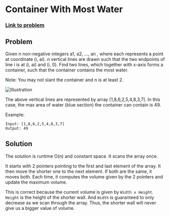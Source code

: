 # Container With Most Water
### [Link to problem](https://leetcode.com/explore/interview/card/top-interview-questions-hard/116/array-and-strings/830/)

## Problem
Given n non-negative integers a1, a2, ..., an , where each represents a point at coordinate (i, ai). n vertical lines are drawn such that the two endpoints of line i is at (i, ai) and (i, 0). Find two lines, which together with x-axis forms a container, such that the container contains the most water.

Note: You may not slant the container and n is at least 2.

![Illustration](https://s3-lc-upload.s3.amazonaws.com/uploads/2018/07/17/question_11.jpg)

The above vertical lines are represented by array [1,8,6,2,5,4,8,3,7]. In this case, the max area of water (blue section) the container can contain is 49.

Example:
```
Input: [1,8,6,2,5,4,8,3,7]
Output: 49
```

## Solution
The solution is runtime O(n) and constant space. It scans the array once.

It starts with 2 pointers pointing to the first and last element of the array. It then move the shorter one to the next element. If both are the same, it moves both. Each time, it computes the volume given by the 2 pointers and update the maximum volume.

This is correct because the current volume is given by `Width x Height`. `Height` is the height of the shorter wall. And `Width` is guaranteed to only decrease as we scan through the array. Thus, the shorter wall will never give us a bigger value of volume.
